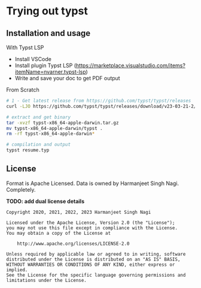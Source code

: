 # Trying out typst

## Installation and usage

With Typst LSP
- Install VSCode
- Install plugin Typst LSP (https://marketplace.visualstudio.com/items?itemName=nvarner.typst-lsp)
- Write and save your doc to get PDF output


From Scratch

```sh
# 1 - Get latest release from https://github.com/typst/typst/releases
curl -LJO https://github.com/typst/typst/releases/download/v23-03-21-2/typst-x86_64-apple-darwin.tar.gz

# extract and get binary
tar -xvzf typst-x86_64-apple-darwin.tar.gz
mv typst-x86_64-apple-darwin/typst .
rm -rf typst-x86_64-apple-darwin*

# compilation and output
typst resume.typ
```


## License

Format is Apache Licensed. Data is owned by Harmanjeet Singh Nagi. Completely.

**TODO: add dual license details**

```
Copyright 2020, 2021, 2022, 2023 Harmanjeet Singh Nagi

Licensed under the Apache License, Version 2.0 (the "License");
you may not use this file except in compliance with the License.
You may obtain a copy of the License at

    http://www.apache.org/licenses/LICENSE-2.0

Unless required by applicable law or agreed to in writing, software
distributed under the License is distributed on an "AS IS" BASIS,
WITHOUT WARRANTIES OR CONDITIONS OF ANY KIND, either express or implied.
See the License for the specific language governing permissions and
limitations under the License.
```